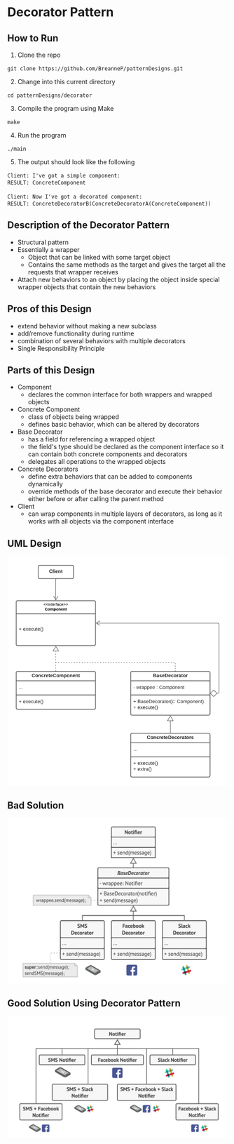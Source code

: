 # Decorator Pattern

## How to Run
1. Clone the repo
```
git clone https://github.com/BreanneP/patternDesigns.git
```

2. Change into this current directory
```
cd patternDesigns/decorator
```

3. Compile the program using Make
```
make
```

4. Run the program
```
./main
```

5. The output should look like the following
```
Client: I've got a simple component:
RESULT: ConcreteComponent

Client: Now I've got a decorated component:
RESULT: ConcreteDecoratorB(ConcreteDecoratorA(ConcreteComponent))
```

## Description of the Decorator Pattern
* Structural pattern
* Essentially a wrapper
    * Object that can be linked with some target object
    * Contains the same methods as the target and gives the target all the requests that wrapper receives
* Attach new behaviors to an object by placing the object inside special wrapper objects that contain the new behaviors

## Pros of this Design
* extend behavior without making a new subclass
* add/remove functionality during runtime
* combination of several behaviors with multiple decorators
* Single Responsibility Principle

## Parts of this Design
* Component
    * declares the common interface for both wrappers and wrapped objects
* Concrete Component
    * class of objects being wrapped
    * defines basic behavior, which can be altered by decorators
* Base Decorator
    * has a field for referencing a wrapped object
    * the field's type should be declared as the component interface so it can contain both concrete components and decorators
    * delegates all operations to the wrapped objects
* Concrete Decorators
    * define extra behaviors that can be added to components dynamically
    * override methods of the base decorator and execute their behavior either before or after calling the parent method
* Client
    * can wrap components in multiple layers of decorators, as long as it works with all objects via the component interface

## UML Design

![Alt text](DecoratorPattern.png?raw=true "Title") 


## Bad Solution

![Alt text](GoodExample.png?raw=true "Title") 


## Good Solution Using Decorator Pattern

![Alt text](BadExample.png?raw=true "Title") 
